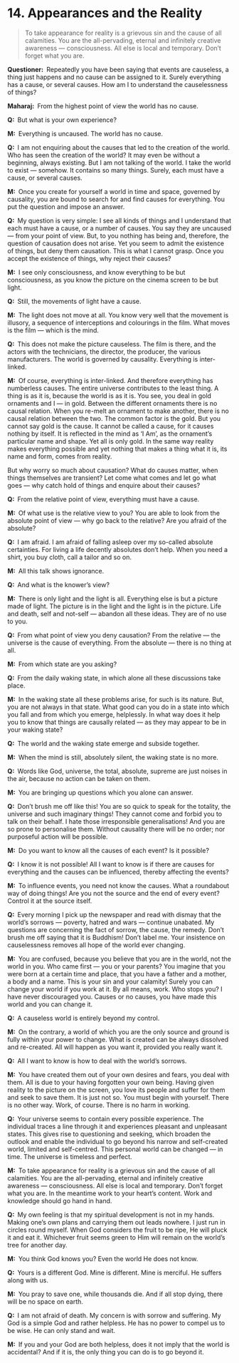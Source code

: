 # 14. Appearances and the Reality

>To take appearance for reality is a grievous sin and the cause of all calamities. You are the all-pervading, eternal and infinitely creative awareness — consciousness. All else is local and temporary. Don’t forget what you are.

**Questioner:**&ensp;Repeatedly you have been saying that events are causeless, a thing just happens and no cause can be assigned to it. Surely everything has a cause, or several causes. How am I to understand the causelessness of things?

**Maharaj:**&ensp;From the highest point of view the world has no cause.

**Q:**&ensp;But what is your own experience?

**M:**&ensp;Everything is uncaused. The world has no cause.

**Q:**&ensp;I am not enquiring about the causes that led to the creation of the world. Who has seen the creation of the world? It may even be without a beginning, always existing. But I am not talking of the world. I take the world to exist — somehow. It contains so many things. Surely, each must have a cause, or several causes.

**M:**&ensp;Once you create for yourself a world in time and space, governed by causality, you are bound to search for and find causes for everything. You put the question and impose an answer.

**Q:**&ensp;My question is very simple: I see all kinds of things and I understand that each must have a cause, or a number of causes. You say they are uncaused — from your point of view. But, to you nothing has being and, therefore, the question of causation does not arise. Yet you seem to admit the existence of things, but deny them causation. This is what I cannot grasp. Once you accept the existence of things, why reject their causes?

**M:**&ensp;I see only consciousness, and know everything to be but consciousness, as you know the 
picture on the cinema screen to be but light.

**Q:**&ensp;Still, the movements of light have a cause.

**M:**&ensp;The light does not move at all. You know very well that the movement is illusory, a sequence of interceptions and colourings in the film. What moves is the film — which is the mind.

**Q:**&ensp;This does not make the picture causeless. The film is there, and the actors with the technicians, the director, the producer, the various manufacturers. The world is governed by causality. Everything is inter-linked.

**M:**&ensp;Of course, everything is inter-linked. And therefore everything has numberless causes. The entire universe contributes to the least thing. A thing is as it is, because the world is as it is. You see, you deal in gold ornaments and I — in gold. Between the different ornaments there is no causal relation. When you re-melt an ornament to make another, there is no causal relation between the two. The common factor is the gold. But you cannot say gold is the cause. It cannot be called a cause, for it causes nothing by itself. It is reflected in the mind as ‘I Am’, as the ornament’s particular name and shape. Yet all is only gold. In the same way reality makes everything possible and yet nothing that makes a thing what it is, its name and form, comes from reality. 

But why worry so much about causation? What do causes matter, when things themselves are 
transient? Let come what comes and let go what goes — why catch hold of things and enquire about their causes?

**Q:**&ensp;From the relative point of view, everything must have a cause.

**M:**&ensp;Of what use is the relative view to you? You are able to look from the absolute point of view — why go back to the relative? Are you afraid of the absolute?

**Q:**&ensp;I am afraid. I am afraid of falling asleep over my so-called absolute certainties. For living a life decently absolutes don’t help. When you need a shirt, you buy cloth, call a tailor and so on. 

**M:**&ensp;All this talk shows ignorance.

**Q:**&ensp;And what is the knower’s view?

**M:**&ensp;There is only light and the light is all. Everything else is but a picture made of light. The picture is in the light and the light is in the picture. Life and death, self and not-self — abandon all these ideas. They are of no use to you.

**Q:**&ensp;From what point of view you deny causation? From the relative — the universe is the cause of everything. From the absolute — there is no thing at all.

**M:**&ensp;From which state are you asking?

**Q:**&ensp;From the daily waking state, in which alone all these discussions take place.

**M:**&ensp;In the waking state all these problems arise, for such is its nature. But, you are not always in that state. What good can you do in a state into which you fall and from which you emerge, helplessly. In what way does it help you to know that things are causally related — as they may appear to be in your waking state?

**Q:**&ensp;The world and the waking state emerge and subside together.

**M:**&ensp;When the mind is still, absolutely silent, the waking state is no more.

**Q:**&ensp;Words like God, universe, the total, absolute, supreme are just noises in the air, because no action can be taken on them.

**M:**&ensp;You are bringing up questions which you alone can answer.

**Q:**&ensp;Don’t brush me off like this! You are so quick to speak for the totality, the universe and such imaginary things! They cannot come and forbid you to talk on their behalf. I hate those irresponsible generalisations! And you are so prone to personalise them. Without causality there will be no order; nor purposeful action will be possible.

**M:**&ensp;Do you want to know all the causes of each event? Is it possible?

**Q:**&ensp;I know it is not possible! All I want to know is if there are causes for everything and the causes can be influenced, thereby affecting the events?

**M:**&ensp;To influence events, you need not know the causes. What a roundabout way of doing things! Are you not the source and the end of every event? Control it at the source itself.

**Q:**&ensp;Every morning I pick up the newspaper and read with dismay that the world’s sorrows —
poverty, hatred and wars — continue unabated. My questions are concerning the fact of sorrow, the cause, the remedy. Don’t brush me off saying that it is Buddhism! Don’t label me. Your insistence on causelessness removes all hope of the world ever changing.

**M:**&ensp;You are confused, because you believe that you are in the world, not the world in you. Who came first — you or your parents? You imagine that you were born at a certain time and place, that you have a father and a mother, a body and a name. This is your sin and your calamity! Surely you can change your world if you work at it. By all means, work. Who stops you? I have never discouraged you. Causes or no causes, you have made this world and you can change it. 

**Q:**&ensp;A causeless world is entirely beyond my control.

**M:**&ensp;On the contrary, a world of which you are the only source and ground is fully within your power to change. What is created can be always dissolved and re-created. All will happen as you want it, provided you really want it.

**Q:**&ensp;All I want to know is how to deal with the world’s sorrows.

**M:**&ensp;You have created them out of your own desires and fears, you deal with them. All is due to your having forgotten your own being. Having given reality to the picture on the screen, you love its people and suffer for them and seek to save them. It is just not so. You must begin with yourself. There is no other way. Work, of course. There is no harm in working.

**Q:**&ensp;Your universe seems to contain every possible experience. The individual traces a line through it and experiences pleasant and unpleasant states. This gives rise to questioning and seeking, which broaden the outlook and enable the individual to go beyond his narrow and self-created world, limited and self-centred. This personal world can be changed — in time. The universe is timeless and perfect.

**M:**&ensp;To take appearance for reality is a grievous sin and the cause of all calamities. You are the all-pervading, eternal and infinitely creative awareness — consciousness. All else is local and temporary. Don’t forget what you are. In the meantime work to your heart’s content. Work and knowledge should go hand in hand.

**Q:**&ensp;My own feeling is that my spiritual development is not in my hands. Making one’s own plans and carrying them out leads nowhere. I just run in circles round myself. When God considers the fruit to be ripe, He will pluck it and eat it. Whichever fruit seems green to Him will remain on the world’s tree for another day.

**M:**&ensp;You think God knows you? Even the world He does not know.

**Q:**&ensp;Yours is a different God. Mine is different. Mine is merciful. He suffers along with us.

**M:**&ensp;You pray to save one, while thousands die. And if all stop dying, there will be no space on earth. 

**Q:**&ensp;I am not afraid of death. My concern is with sorrow and suffering. My God is a simple God and rather helpless. He has no power to compel us to be wise. He can only stand and wait.

**M:**&ensp;If you and your God are both helpless, does it not imply that the world is accidental? And if it is, the only thing you can do is to go beyond it.